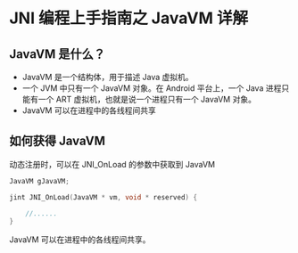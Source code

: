 # JNI 编程上手指南之 JavaVM 详解


## JavaVM 是什么？

* JavaVM 是一个结构体，用于描述 Java 虚拟机。
* 一个 JVM 中只有一个 JavaVM 对象。在 Android 平台上，一个 Java 进程只能有一个 ART 虚拟机，也就是说一个进程只有一个 JavaVM 对象。
* JavaVM 可以在进程中的各线程间共享


## 如何获得 JavaVM


动态注册时，可以在 JNI_OnLoad 的参数中获取到 JavaVM
```c++
JavaVM gJavaVM;

jint JNI_OnLoad(JavaVM * vm, void * reserved) {

    //......
}
```




JavaVM 可以在进程中的各线程间共享。